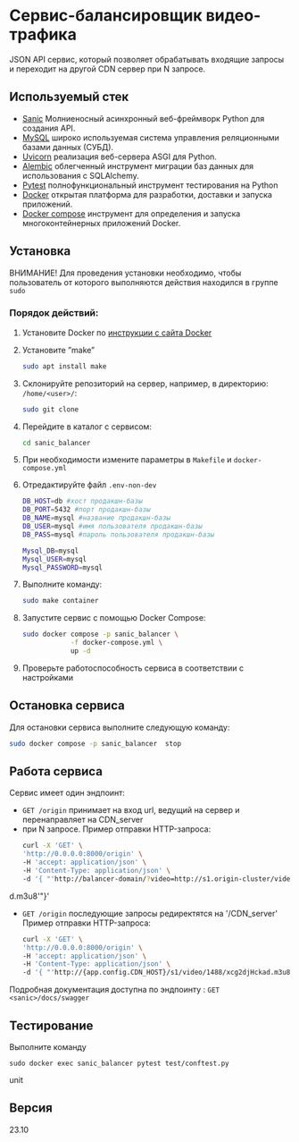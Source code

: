 # Сервис-балансировщик видео-трафика

JSON API сервис, который позволяет обрабатывать входящие запросы и переходит на другой CDN сервер при N запросе. 

## Используемый стек

- [Sanic](https://sanic.dev/en/) Молниеносный асинхронный веб-фреймворк Python для создания API.
- [MySQL](https://www.mysqltutorial.org/) широко используемая система управления реляционными базами данных (СУБД).
- [Uvicorn](https://www.uvicorn.org/) реализация веб-сервера ASGI для Python.
- [Alembic](https://alembic.sqlalchemy.org/en/latest/) облегченный инструмент миграции баз данных для использования с SQLAlchemy.
- [Pytest](https://docs.pytest.org/en/7.4.x/contents.html) полнофункциональный инструмент тестирования на Python
- [Docker](https://docs.docker.com/get-started/overview/) открытая платформа для разработки, доставки и запуска приложений.
- [Docker compose](https://docs.docker.com/compose/) инструмент для определения и запуска многоконтейнерных приложений Docker. 


## Установка 
ВНИМАНИЕ! Для проведения установки необходимо, чтобы пользователь от которого выполняются действия находился в группе `sudo`
### Порядок действий:
1. Установите Docker по [инструкции с сайта Docker](https://docs.docker.com/engine/install/ubuntu/)
2. Установите ”make”
    ```bash
    sudo apt install make
    ```
2. Склонируйте репозиторий на сервер, например, в директорию: `/home/<user>/`:

    ```bash
    sudo git clone 
    ```
3. Перейдите в каталог с сервисом:

    ```bash
    cd sanic_balancer
    ```
4. При необходимости измените параметры в `Makefile` и `docker-compose.yml`
5. Отредактируйте файл `.env-non-dev`
   ```bash
   DB_HOST=db #хост продакшн-базы 
   DB_PORT=5432 #порт продакшн-базы 
   DB_NAME=mysql #название продакшн-базы 
   DB_USER=mysql #имя пользователя продакшн-базы 
   DB_PASS=mysql #пароль пользователя продакшн-базы 
   
   Mysql_DB=mysql 
   Mysql_USER=mysql 
   Mysql_PASSWORD=mysql 
    ```
6. Выполните команду:

    ```bash
    sudo make container
    ```

7. Запустите сервис с помощью Docker Compose:

    ```bash
    sudo docker compose -p sanic_balancer \
                -f docker-compose.yml \
                up -d
    ```
8. Проверьте работоспособность сервиса в соответствии с настройками

## Остановка сервиса

Для остановки сервиса выполните следующую команду:

   ```bash
   sudo docker compose -p sanic_balancer  stop
   ```

## Работа сервиса
Сервис имеет один эндпоинт:

- `GET /origin` принимает на вход url, ведущий на сервер и перенаправляет на CDN_server
- при N запросе.
  Пример отправки HTTP-запроса:
  ```bash
  curl -X 'GET' \
  'http://0.0.0.0:8000/origin' \
  -H 'accept: application/json' \
  -H 'Content-Type: application/json' \
  -d '{ "'http://balancer-domain/?video=http://s1.origin-cluster/video/1488/xcg2djHcka
d.m3u8'"}'

- `GET /origin` последующие запросы редиректятся на '/CDN_server'
  Пример отправки HTTP-запроса:
  ```bash
  curl -X 'GET' \
  'http://0.0.0.0:8000/origin' \
  -H 'accept: application/json' \
  -H 'Content-Type: application/json' \
  -d '{ "'http://{app.config.CDN_HOST}/s1/video/1488/xcg2djHckad.m3u8'"}'

  ```


Подробная документация доступна по эндпоинту : `GET <sanic>/docs/swagger` 

## Тестирование
Выполните команду 
```python3
sudo docker exec sanic_balancer pytest test/conftest.py
```

unit
## Версия

23.10
